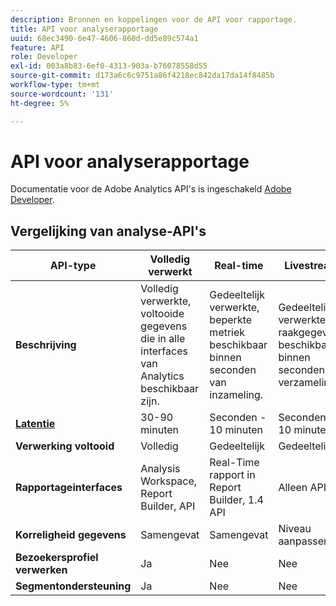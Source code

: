 ```yaml
---
description: Bronnen en koppelingen voor de API voor rapportage.
title: API voor analyserapportage
uuid: 68ec3490-6e47-4606-860d-dd5e89c574a1
feature: API
role: Developer
exl-id: 003a8b83-6ef0-4313-903a-b76078558d55
source-git-commit: d173a6c6c9751a86f4218ec842da17da14f8485b
workflow-type: tm+mt
source-wordcount: '131'
ht-degree: 5%

---
```


# API voor analyserapportage

Documentatie voor de Adobe Analytics API&#39;s is ingeschakeld [Adobe Developer](https://developer.adobe.com/analytics-apis/docs/2.0/).

## Vergelijking van analyse-API&#39;s

| **API-type** | **Volledig verwerkt** | **Real-time** | **Livestream** | **Data Warehouse** |
| --- | --- | --- | --- | --- |
| **Beschrijving** | Volledig verwerkte, voltooide gegevens die in alle interfaces van Analytics beschikbaar zijn. | Gedeeltelijk verwerkte, beperkte metriek beschikbaar binnen seconden van inzameling. | Gedeeltelijk verwerkte raakgegevens beschikbaar binnen seconden na verzameling. | Volledig verwerkte, afgeronde gegevens die worden gebruikt om grote gegevensuitvoer te trekken. |
| [**Latentie**](/help/technotes/latency.md) | 30-90 minuten | Seconden - 10 minuten | Seconden - 10 minuten | 90+ minuten |
| **Verwerking voltooid** | Volledig | Gedeeltelijk | Gedeeltelijk | Volledig |
| **Rapportageinterfaces** | Analysis Workspace, Report Builder, API | Real-Time rapport in Report Builder, 1.4 API | Alleen API | Data Warehouse, API |
| **Korreligheid gegevens** | Samengevat | Samengevat | Niveau aanpassen | Samengevat |
| **Bezoekersprofiel verwerken** | Ja | Nee | Nee | Ja |
| **Segmentondersteuning** | Ja | Nee | Nee | Gedeeltelijk |
